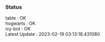 ### Status


table : OK  
hogwarts : OK  
icy-bot : OK  
Latest Update : 2023-02-19 03:13:18.431080
